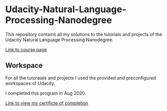 # Udacity-Natural-Language-Processing-Nanodegree

This repository contains all my solutions to the tutorials and projects of the Udacity Natural Language Processing Nanodegree.

[Link to course page](https://www.udacity.com/course/natural-language-processing-nanodegree--nd892)

## Workspace

For all the tutoraials and projects I used the provided and preconfigured workspaces of Udacity.


I completed this program in Aug 2020.


[Link to view my certificte of completion](https://graduation.udacity.com/confirm/QQZG3DSF)